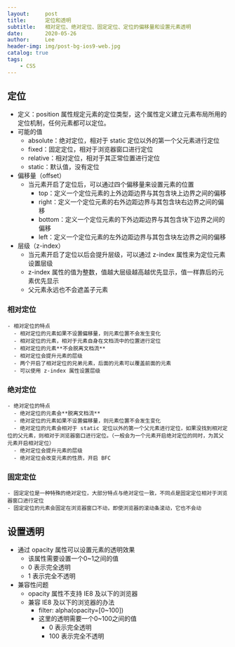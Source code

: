 ```yaml
---
layout:     post
title:      定位和透明
subtitle:   相对定位、绝对定位、固定定位、定位的偏移量和设置元素透明
date:       2020-05-26
author:     Lee
header-img: img/post-bg-ios9-web.jpg
catalog: true
tags:
    - CSS
---
```


## 定位
  - 定义：position 属性规定元素的定位类型，这个属性定义建立元素布局所用的定位机制，任何元素都可以定位。
  - 可能的值
    - absolute：绝对定位，相对于 static 定位以外的第一个父元素进行定位
    - fixed：固定定位，相对于浏览器窗口进行定位
    - relative：相对定位，相对于其正常位置进行定位
    - static：默认值，没有定位
  - 偏移量（offset）
    - 当元素开启了定位后，可以通过四个偏移量来设置元素的位置
      - top：定义一个定位元素的上外边距边界与其包含块上边界之间的偏移
      - right：定义一个定位元素的右外边距边界与其包含块右边界之间的偏移
      - bottom：定义一个定位元素的下外边距边界与其包含块下边界之间的偏移
      - left：定义一个定位元素的左外边距边界与其包含块左边界之间的偏移
  - 层级（z-index）
    - 当元素开启了定位以后会提升层级，可以通过 z-index 属性来为定位元素设置层级
    - z-index 属性的值为整数，值越大层级越高越优先显示，值一样靠后的元素优先显示
    - 父元素永远也不会遮盖子元素

  ### 相对定位
    - 相对定位的特点
      - 相对定位的元素如果不设置偏移量，则元素位置不会发生变化
      - 相对定位的元素，相对于元素自身在文档流中的位置进行定位
      - 相对定位的元素**不会脱离文档流**
      - 相对定位会提升元素的层级
      - 两个开启了相对定位的兄弟元素，后面的元素可以覆盖前面的元素
      - 可以使用 z-index 属性设置层级

  ### 绝对定位
    - 绝对定位的特点
      - 绝对定位的元素会**脱离文档流**
      - 绝对定位的元素如果不设置偏移量，则元素位置不会发生变化
      - 绝对定位的元素会相对于 static 定位以外的第一个父元素进行定位，如果没找到相对定位的父元素，则相对于浏览器窗口进行定位。（一般会为一个元素开启绝对定位的同时，为其父元素开启相对定位）
      - 绝对定位会提升元素的层级
      - 绝对定位会改变元素的性质，开启 BFC

  ### 固定定位
    - 固定定位是一种特殊的绝对定位，大部分特点与绝对定位一致，不同点是固定定位相对于浏览器窗口进行定位
    - 固定定位的元素会固定在浏览器窗口不动，即使浏览器的滚动条滚动，它也不会动

## 设置透明
  - 通过 opacity 属性可以设置元素的透明效果
    - 该属性需要设置一个0~1之间的值
    - 0 表示完全透明
    - 1 表示完全不透明
  - 兼容性问题
    - opacity 属性不支持 IE8 及以下的浏览器
    - 兼容 IE8 及以下的浏览器的办法
      - filter: alpha(opacity=[0~100])
      - 这里的透明需要一个0~100之间的值
        - 0 表示完全透明
        - 100 表示完全不透明
